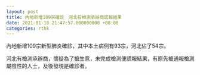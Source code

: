 ```yaml
---
layout: post
title: 內地新增109宗確診　河北有檢測承辦商謊報結果
date: 2021-01-18 21:47:57.000000000 +08:00
categories: rthk
---
```


內地新增109宗新型肺炎確診，其中本土病例有93宗，河北佔了54宗。

河北有檢測承辦商，懷疑為了搶生意，未完成檢測便謊報結果，有原先被通報檢測屬陰性的人士，及後發現是確診者。
